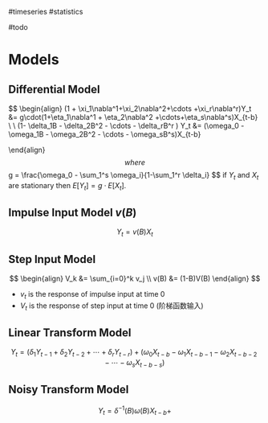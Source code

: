 #timeseries  #statistics

#todo 


# Models


## Differential Model

$$
\begin{align}
(1 + \xi_1\nabla^1+\xi_2\nabla^2+\cdots +\xi_r\nabla^r)Y_t &= g\cdot(1+\eta_1\nabla^1 + \eta_2\nabla^2 +\cdots+\eta_s\nabla^s)X_{t-b} \\
\\
(1- \delta_1B - \delta_2B^2 - \cdots - \delta_rB^r ) Y_t &= (\omega_0 - \omega_1B - \omega_2B^2 - \cdots - \omega_sB^s)X_{t-b}

\end{align}
$$
where
$$
g = \frac{\omega_0 - \sum_1^s \omega_i}{1-\sum_1^r \delta_i}
$$
if $Y_t$ and $X_t$ are stationary then $E[Y_t] = g \cdot E[X_t]$.

## Impulse Input Model  $v(B)$
$$
Y_t = v(B)X_t
$$

## Step Input Model 
$$
\begin{align}
V_k &= \sum_{i=0}^k v_j \\
 v(B) &= (1-B)V(B) 
\end{align}
$$

- $v_t$ is the response of impulse input at time $0$
- $V_t$ is the response of step input at time 0 (阶梯函数输入)


## Linear Transform Model
$$
Y_t = (\delta_1Y_{t-1} + \delta_2Y_{t-2} + \cdots + \delta_rY_{t-r}) + (\omega_0 X_{t-b} - \omega_1X_{t-b-1} - \omega_2X_{t-b-2} - \cdots -\omega_sX_{t-b-s})
$$


## Noisy Transform Model

$$
Y_t = \delta^{-1}(B)\omega(B)X_{t-b} + 
$$


